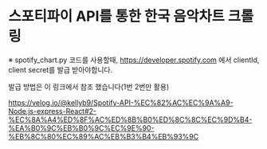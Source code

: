 # 스포티파이 API를 통한 한국 음악차트 크롤링
※ spotify_chart.py 코드를 사용할때, https://developer.spotify.com 에서 clientId, client secret를 발급 받아야합니다.


발급 방법은 이 링크에서 참조 했습니다(1번 2번만 활용)

https://velog.io/@kellyb9/Spotify-API-%EC%82%AC%EC%9A%A9-Node.js-express-React#2-%EC%8A%A4%ED%8F%AC%ED%8B%B0%ED%8C%8C%EC%9D%B4-%EA%B0%9C%EB%B0%9C%EC%9E%90-%EB%8C%80%EC%89%AC%EB%B3%B4%EB%93%9C
